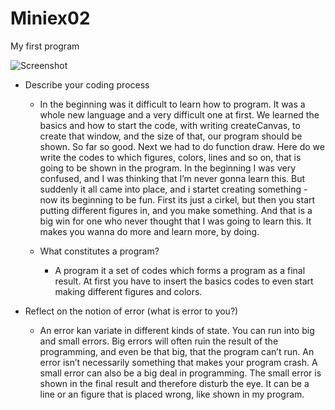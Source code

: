 # Miniex02
My first program

![Screenshot](https://github.com/sarakjaer/Miniex02/blob/gh-pages/Cartoon%2C%20miniex02/Sk%C3%A6rmbillede%202017-02-20%20kl.%2010.11.34.png)

* Describe your coding process
    * In the beginning was it difficult to learn how to program. 
    It was a whole new language and a very difficult one at first. 
    We learned the basics and how to start the code, with writing createCanvas, to create that window, 
    and the size of that, our program should be shown. So far so good. Next we had to do function draw. 
    Here do we write the codes to which figures, colors, lines and so on, that is going to be shown in the program. 
    In the beginning I was very confused, and I was thinking that I’m never gonna learn this. 
    But suddenly it all came into place, and i startet creating something - now its beginning to be fun. 
    First its just a cirkel, but then you start putting different figures in, and you make something. 
    And that is a big win for one who never thought that I was going to learn this. 
    It makes you wanna do more and learn more, by doing. 
    
  * What constitutes a program?
    * A program it a set of codes which forms a program as a final result. At first you have to insert the basics codes to even start making different figures and colors. 


* Reflect on the notion of error (what is error to you?)
    * An error kan variate in different kinds of state. You can run into big and small errors. 
    Big errors will often ruin the result of the programming, and even be that big, that the program can’t run. 
    An error isn’t necessarily something that makes your program crash. A small error can also be a big deal in programming. 
    The small error is shown in the final result and therefore disturb the eye. It can be a line or an figure
    that is placed wrong, like shown in my program. 
    
   
